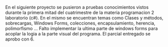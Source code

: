En el siguiente proyecto se pusieron a pruebas conocimientos vistos durante la primera mitad del cuatrimestre de la materia programacion 2 laboratorio (c#).
En el mismo se encuentran temas como Clases y métodos, sobrecargas, Windows Forms, colecciones, encapsulamiento, herencia, polimorfismo ... Falto implementar la ultima parte de windows forms
para acoplar la logia a la parte visual del programa. El parcial entregado se aprobo con 6.

